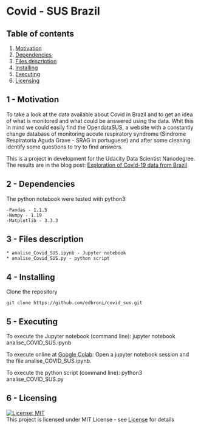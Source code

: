 # Covid - SUS Brazil

## Table of contents
1. [Motivation](#motivation)
2. [Dependencies](#dependencies)
3. [Files description](#files)
4. [Installing](#install)
5. [Executing](#execute)
6. [Licensing](#license)


<a name="motivation"></a>
## 1 - Motivation

To take a look at the data available about Covid in Brazil and to get an idea of
 what is monitored and what could be answered using the data.
Whit this in mind we could easily find the OpendataSUS, a website with a constantly
change database of monitoring accute respiratory syndrome (Sindrome Respiratoria
Aguda Grave - SRAG in portuguese) and after some cleaning identify some questions
to try to find answers.

This is a project in development for the Udacity Data Scientist Nanodegree.
The results are in the blog post: 
[Exploration of Covid-19 data from Brazil](https://covid-sus.herokuapp.com)

<a name="dependencies"></a>
## 2 - Dependencies

The python notebook were tested with python3:<br>

	-Pandas - 1.1.5
	-Numpy - 1.19
	-Matplotlib - 3.3.3

<a name="files"></a>
## 3 - Files description

    * analise_Covid_SUS.ipynb - Jupyter notebook
    * analise_Covid_SUS.py - python script

<a name="install"></a>
## 4 - Installing

Clone the repository<br>

	git clone https://github.com/edbroni/covid_sus.git

<a name="execute"></a>
## 5 - Executing

To execute the Jupyter notebook (command line):
    jupyter notebook analise_COVID_SUS.ipynb

To execute online at [Google Colab](colab.research.google.com): 
Open a jupyter notebook session and the file analise_COVID_SUS.ipynb.

To execute the python script (command line):
    python3 analise_COVID_SUS.py

<a name="license"></a>
## 6 - Licensing

[![License: MIT](https://img.shields.io/badge/License-MIT-yellow.svg)](https://opensource.org/licenses/MIT)
<br>
This project is licensed under MIT License - see [License](LICENSE) for details

